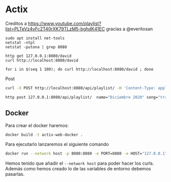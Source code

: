 # Actix

Creditos a https://www.youtube.com/playlist?list=PLTeVz4vFc2T40rXK79TLzM5-bghdK41EC gracias a @everitosan

```
sudo apt install net-tools
netstat -ntpl
netstat -putona | grep 8080
```

```
http get 127.0.0.1:8080/david
curl http://localhost:8080/david

for i in $(seq 1 100); do curl http://localhost:8080/david ; done
```

Post
```sh
curl -X POST http://localhost:8080/api/playlist/ -H 'Content-Type: application/json' -d '{"name": "Diciembre 2020", "song": "trance"}'

http post 127.0.0.1:8080/api/playlist/  name="Diciembre 2020" song="trance"
```

## Docker
Para crear el docker haremos:
```sh
docker build -t actix-web-docker .
```
Para ejecutarlo lanzaremos el siguiente comando
```sh
docker run --network host -p 8080:8080 -e PORT=8080 -e HOST="127.0.0.1" actix-web-docker-example
```
Hemos tenido que añadir el `--network host` para poder hacer los curls.
Además como hemos creado lo de las variables de entorno debemos pasarlas.
